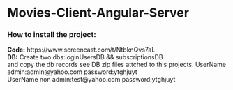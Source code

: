 # Movies-Client-Angular-Server
<h3>How to install the project:</h3>
<strong>Code:</strong> https://www.screencast.com/t/NtbknQvs7aL  <br/>
<strong>DB:</strong> Create two dbs:loginUsersDB && subscriptionsDB <br/>
and copy the db records see DB zip files attched to this projects.
UserName admin:admin@yahoo.com password:ytghjuyt<br/>
UserName non admin:test@yahoo.com password:ytghjuyt<br/>
